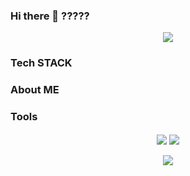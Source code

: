 ### Hi there 👋 ?????
<div align="center">
  <picture>
    <img src="https://capsule-render.vercel.app/api?type=transparent&color=auto&height=100&section=header&desc=Only%20Use%20Text&text=Hello!👋%20I'am%20DoHyung(Derek)%20Kweon&fontColor=2F81F7&fontSize=45"/>
  </picture>
</div>


### Tech STACK


### About ME


### Tools


<div align="center">
  <picture>
    <img align="center" src="https://github-readme-stats.vercel.app/api?username=kdh4646&theme=dark&show_icons=true"/>
  </picture>
  
  <picture>
    <img align="center" src="https://github-readme-stats.vercel.app/api/top-langs/?username=kdh4646&theme=dark&layout=compact"/>
  </picture>
</div>

</br>

<div align="center">
  <picture>
    <img align="center" src="https://leetcard.jacoblin.cool/kdh4646?ext=activity"/>
  </picture>
</div>

<!--
**kdh4646/kdh4646** is a ✨ _special_ ✨ repository because its `README.md` (this file) appears on your GitHub profile.

Here are some ideas to get you started:

- 🔭 I’m currently working on ...
- 🌱 I’m currently learning ...
- 👯 I’m looking to collaborate on ...
- 🤔 I’m looking for help with ...
- 💬 Ask me about ...
- 📫 How to reach me: ...
- 😄 Pronouns: ...
- ⚡ Fun fact: ...
-->
